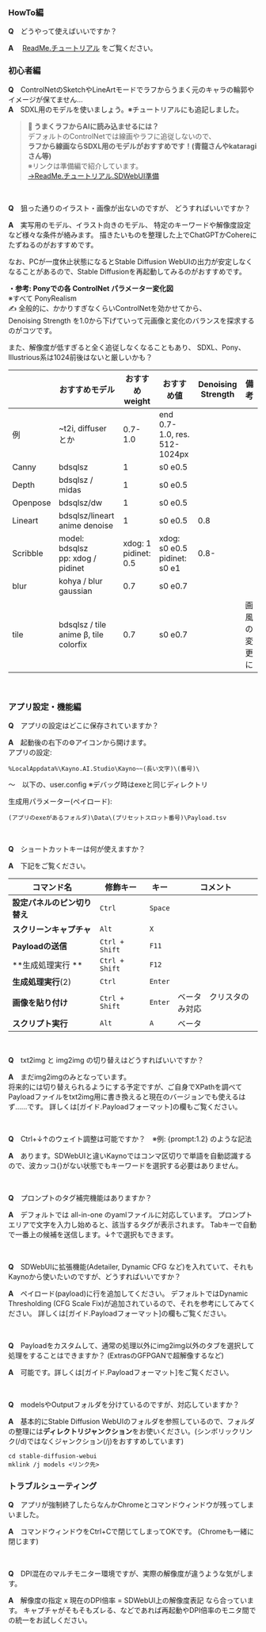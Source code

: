 
### HowTo編  
**Q**　どうやって使えばいいですか？  

**A**　
[ReadMe.チュートリアル](ReadMe.チュートリアル.md) をご覧ください。

### 初心者編
<!-- 
**Q**　用語がわかりません。何か一覧などはありませんか？  
**A**　[こちら]をご覧ください。

**Q**　初心者です。Stable Diffusionの基本知識なども知りたいのですが、おすすめのサイトなどはありますか？  
**A**　よければ私の解説をご覧ください！
[【ゼロショタ】ゼロから始めるショタ向けAI]
※その他:
[【SD】WebUIの絶対に覚えておきたい超絶便利機能10選！！！！！！！！！](https://blogcake.net/webui-technique/)

**Q**　アニメーション制作のコツとかありますか？
**A**　アニメのコツ:
https://note.com/hanagasa_manya/n/n582b5fb724a5
-->

**Q**　ControlNetのSketchやLineArtモードでラフからうまく元のキャラの輪郭やイメージが保てません…  
**A**　SDXL用のモデルを使いましょう。※チュートリアルにも追記しました。  
> **🤔 うまくラフからAIに読み込ませるには？**  
> デフォルトのControlNetでは線画やラフに追従しないので、  
> **ラフから線画ならSDXL用のモデルがおすすめです！(青龍さんやkataragiさん等)**  
> ※リンクは準備編で紹介しています。  
> [→ReadMe.チュートリアル.SDWebUI準備](./ReadMe.チュートリアル.SDWebUI準備.md)

<br>

**Q**　狙った通りのイラスト・画像が出ないのですが、
どうすればいいですか？  

**A**　実写用のモデル、イラスト向きのモデル、
特定のキーワードや解像度設定など様々な条件が絡みます。
描きたいものを整理した上でChatGPTかCohereにたずねるのがおすすめです。

なお、PCが一度休止状態になるとStable Diffusion WebUIの出力が安定しなくなることがあるので、Stable Diffusionを再起動してみるのがおすすめです。

**・参考: Ponyでの各 ControlNet パラメーター変化図**  
※すべて PonyRealism  
✍ 全般的に、かかりすぎなくらいControlNetを効かせてから、  
Denoising Strength を1.0から下げていって元画像と変化のバランスを探求するのがコツです。

また、解像度が低すぎると全く追従しなくなることもあり、
SDXL、Pony、Illustrious系は1024前後はないと厳しいかも？

|          | おすすめモデル                               | おすすめ weight             | おすすめ値                           | Denoising Strength | 備考     |
| -------- | ------------------------------------- | ----------------------- | ------------------------------- | ------------------ | ------ |
| 例        | ~t2i, diffuser とか                     | 0.7-1.0                 | end 0.7-1.0, res. 512-1024px    |                    |        |
| Canny    | bdsqlsz                               | 1                       | s0 e0.5                         |                    |        |
| Depth    | bdsqlsz / midas                       | 1                       | s0 e0.5                         |                    |        |
| Openpose | bdsqlsz/dw                            | 1                       | s0 e0.5                         |                    |        |
| Lineart  | bdsqlsz/lineart anime denoise         | 1                       | s0 e0.5                         | 0.8                |        |
| Scribble | model: bdsqlsz<br>pp: xdog / pidinet  | xdog: 1<br>pidinet: 0.5 | xdog: s0 e0.5<br>pidinet: s0 e1 | 0.8-               |        |
| blur     | kohya / blur gaussian                 | 0.7                     | s0 e0.7                         |                    |        |
| tile     | bdsqlsz / tile anime β, tile colorfix | 0.7                     | s0 e0.7                         |                    | 画風の変更に |

<br>

### アプリ設定・機能編
**Q**　アプリの設定はどこに保存されていますか？  

**A**　起動後の右下の⚙アイコンから開けます。  
アプリの設定:
```
%LocalAppdata%\Kayno.AI.Studio\Kayno~~(長い文字)\(番号)\
```
～　以下の、user.config 
※デバッグ時はexeと同じディレクトリ  

生成用パラメーター(ペイロード):  
```
(アプリのexeがあるフォルダ)\Data\(プリセットスロット番号)\Payload.tsv
```
<br>

**Q**　ショートカットキーは何が使えますか？  

**A**　下記をご覧ください。

| コマンド名            | 修飾キー           | キー      | コメント         |
| ---------------- | -------------- | ------- | ------------ |
| **設定パネルのピン切り替え** | `Ctrl`         | `Space` |              |
| **スクリーンキャプチャ**   | `Alt`          | `X`     |              |
| **Payloadの送信**   | `Ctrl + Shift` | `F11`   |              |
| **生成処理実行 **      | `Ctrl + Shift` | `F12`   |              |
| **生成処理実行**(2)    | `Ctrl`         | `Enter` |              |
| **画像を貼り付け**      | `Ctrl + Shift` | `Enter` | ベータ　クリスタのみ対応 |
| **スクリプト実行**      | `Alt`          | `A`     | ベータ          |

<br>

**Q**　txt2img と img2img の切り替えはどうすればいいですか？  

**A**　まだimg2imgのみとなっています。  
将来的には切り替えられるようにする予定ですが、ご自身でXPathを調べてPayloadファイルをtxt2img用に書き換えると現在のバージョンでも使えるはず……です。
詳しくは[ガイド.Payloadフォーマット]の欄もご覧ください。

<br>

**Q**　Ctrl+↓↑のウェイト調整は可能ですか？　※例: {prompt:1.2} のような記法

**A**　あります。SDWebUIと違いKaynoではコンマ区切りで単語を自動認識するので、波カッコ{}がない状態でもキーワードを選択する必要はありません。

<br>


**Q**　プロンプトのタグ補完機能はありますか？

**A**　デフォルトでは all-in-one のyamlファイルに対応しています。
プロンプトエリアで文字を入力し始めると、該当するタグが表示されます。
Tabキーで自動で一番上の候補を送信します。↓↑で選択もできます。

<br>


**Q**　SDWebUIに拡張機能(Adetailer, Dynamic CFG など)を入れていて、それもKaynoから使いたいのですが、どうすればいいですか？

**A**　ペイロード(payload)に行を追加してください。
デフォルトではDynamic Thresholding (CFG Scale Fix)が追加されているので、それを参考にしてみてください。
詳しくは[ガイド.Payloadフォーマット]の欄もご覧ください。

<br>


**Q**　Payloadをカスタムして、通常の処理以外にimg2img以外のタブを選択して処理をすることはできますか？
(ExtrasのGFPGANで超解像するなど)

**A**　可能です。詳しくは[ガイド.Payloadフォーマット]をご覧ください。

<br>


**Q**　modelsやOutputフォルダを分けているのですが、対応していますか？

**A**　基本的にStable Diffusion WebUIのフォルダを参照しているので、フォルダの整理には**ディレクトリジャンクション**をお使いください。(シンボリックリンク(/d)ではなくジャンクション(/j)をおすすめしています)

```
cd stable-diffusion-webui
mklink /j models <リンク先>
```

### トラブルシューティング
**Q**　アプリが強制終了したらなんかChromeとコマンドウィンドウが残ってしまいました。

**A**　コマンドウィンドウをCtrl+Cで閉じてしまってOKです。
(Chromeも一緒に閉じます)

<br>


**Q**　DPI混在のマルチモニター環境ですが、実際の解像度が違うような気がします。

**A**　解像度の指定 x 現在のDPI倍率 = SDWebUI上の解像度表記 なら合っています。
キャプチャがそもそもズレる、などであれば再起動やDPI倍率のモニタ間での統一をお試しください。
